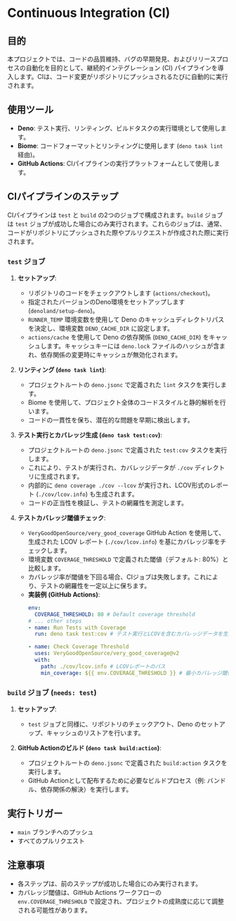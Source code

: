 # Continuous Integration (CI)

## 目的

本プロジェクトでは、コードの品質維持、バグの早期発見、およびリリースプロセスの自動化を目的として、継続的インテグレーション (CI) パイプラインを導入します。CIは、コード変更がリポジトリにプッシュされるたびに自動的に実行されます。

## 使用ツール

-   **Deno**: テスト実行、リンティング、ビルドタスクの実行環境として使用します。
-   **Biome**: コードフォーマットとリンティングに使用します (`deno task lint` 経由)。
-   **GitHub Actions**: CIパイプラインの実行プラットフォームとして使用します。

## CIパイプラインのステップ

CIパイプラインは `test` と `build` の2つのジョブで構成されます。`build` ジョブは `test` ジョブが成功した場合にのみ実行されます。これらのジョブは、通常、コードがリポジトリにプッシュされた際やプルリクエストが作成された際に実行されます。

### `test` ジョブ

1.  **セットアップ**:
    -   リポジトリのコードをチェックアウトします (`actions/checkout`)。
    -   指定されたバージョンのDeno環境をセットアップします (`denoland/setup-deno`)。
    -   `RUNNER_TEMP` 環境変数を使用して Deno のキャッシュディレクトリパスを決定し、環境変数 `DENO_CACHE_DIR` に設定します。
    -   `actions/cache` を使用して Deno の依存関係 (`DENO_CACHE_DIR`) をキャッシュします。キャッシュキーには `deno.lock` ファイルのハッシュが含まれ、依存関係の変更時にキャッシュが無効化されます。

2.  **リンティング (`deno task lint`)**:
    -   プロジェクトルートの `deno.jsonc` で定義された `lint` タスクを実行します。
    -   Biome を使用して、プロジェクト全体のコードスタイルと静的解析を行います。
    -   コードの一貫性を保ち、潜在的な問題を早期に検出します。

3.  **テスト実行とカバレッジ生成 (`deno task test:cov`)**:
    -   プロジェクトルートの `deno.jsonc` で定義された `test:cov` タスクを実行します。
    -   これにより、テストが実行され、カバレッジデータが `./cov` ディレクトリに生成されます。
    -   内部的に `deno coverage ./cov --lcov` が実行され、LCOV形式のレポート (`./cov/lcov.info`) も生成されます。
    -   コードの正当性を検証し、テストの網羅性を測定します。

4.  **テストカバレッジ閾値チェック**:
    -   `VeryGoodOpenSource/very_good_coverage` GitHub Action を使用して、生成された LCOV レポート (`./cov/lcov.info`) を基にカバレッジ率をチェックします。
    -   環境変数 `COVERAGE_THRESHOLD` で定義された閾値（デフォルト: 80%）と比較します。
    -   カバレッジ率が閾値を下回る場合、CIジョブは失敗します。これにより、テストの網羅性を一定以上に保ちます。
    -   **実装例 (GitHub Actions)**:
        ```yaml
        env:
          COVERAGE_THRESHOLD: 80 # Default coverage threshold
        # ... other steps
        - name: Run Tests with Coverage
          run: deno task test:cov # テスト実行とLCOVを含むカバレッジデータを生成

        - name: Check Coverage Threshold
          uses: VeryGoodOpenSource/very_good_coverage@v2
          with:
            path: ./cov/lcov.info # LCOVレポートのパス
            min_coverage: ${{ env.COVERAGE_THRESHOLD }} # 最小カバレッジ閾値
        ```

### `build` ジョブ (`needs: test`)

1.  **セットアップ**:
    -   `test` ジョブと同様に、リポジトリのチェックアウト、Deno のセットアップ、キャッシュのリストアを行います。

2.  **GitHub Actionのビルド (`deno task build:action`)**:
    -   プロジェクトルートの `deno.jsonc` で定義された `build:action` タスクを実行します。
    -   GitHub Actionとして配布するために必要なビルドプロセス（例: バンドル、依存関係の解決）を実行します。

## 実行トリガー

-   `main` ブランチへのプッシュ
-   すべてのプルリクエスト

## 注意事項

-   各ステップは、前のステップが成功した場合にのみ実行されます。
-   カバレッジ閾値は、GitHub Actions ワークフローの `env.COVERAGE_THRESHOLD` で設定され、プロジェクトの成熟度に応じて調整される可能性があります。